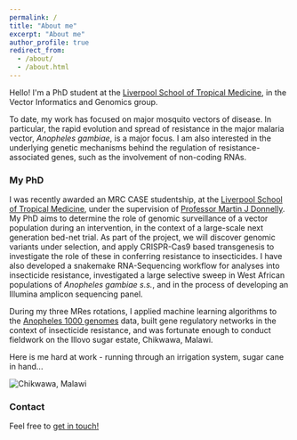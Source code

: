 ```yaml
---
permalink: /
title: "About me"
excerpt: "About me"
author_profile: true
redirect_from: 
  - /about/
  - /about.html
---
```


Hello! I'm a PhD student at the [Liverpool School of Tropical Medicine](https://www.lstmed.ac.uk/), in the Vector Informatics and Genomics group.

To date, my work has focused on major mosquito vectors of disease. In particular, the rapid evolution and spread of resistance in the major malaria vector, *Anopheles gambiae*, is a major focus. I am also interested in the underlying genetic mechanisms behind the regulation of resistance-associated genes, such as the involvement of non-coding RNAs.

### My PhD 

I was recently awarded an MRC CASE studentship, at the [Liverpool School of Tropical Medicine](https://www.lstmed.ac.uk/), under the supervision of [Professor Martin J Donnelly](https://www.lstmed.ac.uk/about/people/professor-martin-james-donnelly). My PhD aims to determine the role of genomic surveillance of a vector population during an intervention, in the context of a large-scale next generation bed-net trial. As part of the project, we will discover genomic variants under selection, and apply CRISPR-Cas9 based transgenesis to investigate the role of these in conferring resistance to insecticides. I have also developed a snakemake RNA-Sequencing workflow for analyses into insecticide resistance, investigated a large selective sweep in West African populations of *Anopheles gambiae s.s.*, and in the process of developing an Illumina amplicon sequencing panel. 

During my three MRes rotations, I applied machine learning algorithms to the [Anopheles 1000 genomes](http://www.malariagen.net/ag1000g) data, built gene regulatory networks in the context of insecticide resistance, and was fortunate enough to conduct fieldwork on the Illovo sugar estate, Chikwawa, Malawi.

Here is me hard at work - running through an irrigation system, sugar cane in hand...

![Chikwawa, Malawi](../images/runningmalawi.png)

### Contact 

Feel free to [get in touch!](mailto:sanjay.c.nagi@gmail.com)